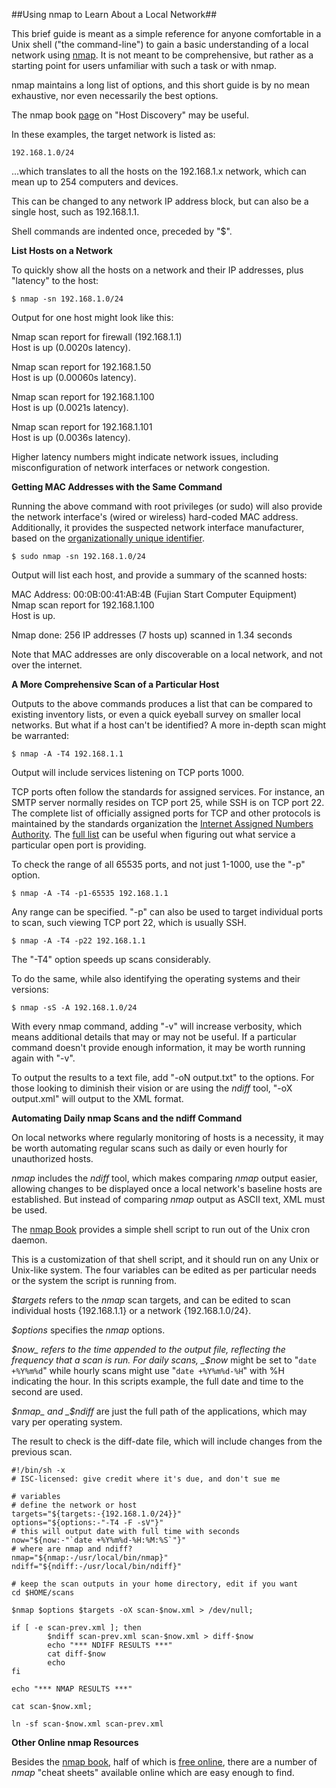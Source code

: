 ##Using nmap to Learn About a Local Network##

This brief guide is meant as a simple reference for anyone comfortable in a Unix shell ("the command-line") to gain a basic understanding of a local network using [nmap](https://nmap.org/). It is not meant to be comprehensive, but rather as a starting point for users unfamiliar with such a task or with nmap.

nmap maintains a long list of options, and this short guide is by no mean exhaustive, nor even necessarily the best options.

The nmap book [page](https://nmap.org/book/man-host-discovery.html) on "Host Discovery" may be useful.

In these examples, the target network is listed as:

	192.168.1.0/24

...which translates to all the hosts on the 192.168.1.x network, which can mean up to 254 computers and devices.

This can be changed to any network IP address block, but can also be a single host, such as 192.168.1.1.

Shell commands are indented once, preceded by "$".

__List Hosts on a Network__

To quickly show all the hosts on a network and their IP addresses, plus "latency" to the host:

	$ nmap -sn 192.168.1.0/24

Output for one host might look like this:

Nmap scan report for firewall (192.168.1.1)  
Host is up (0.0020s latency).

Nmap scan report for 192.168.1.50  
Host is up (0.00060s latency).

Nmap scan report for 192.168.1.100  
Host is up (0.0021s latency).

Nmap scan report for 192.168.1.101  
Host is up (0.0036s latency).

Higher latency numbers might indicate network issues, including misconfiguration of network interfaces or network congestion.

__Getting MAC Addresses with the Same Command__

Running the above command with root privileges (or sudo) will also provide the network interface's (wired or wireless) hard-coded MAC address. Additionally, it provides the suspected network interface manufacturer, based on the [organizationally unique identifier](http://standards-oui.ieee.org/oui.txt).

	$ sudo nmap -sn 192.168.1.0/24

Output will list each host, and provide a summary of the scanned hosts:

MAC Address: 00:0B:00:41:AB:4B (Fujian Start Computer Equipment)  
Nmap scan report for 192.168.1.100  
Host is up.  

Nmap done: 256 IP addresses (7 hosts up) scanned in 1.34 seconds

Note that MAC addresses are only discoverable on a local network, and not over the internet.

__A More Comprehensive Scan of a Particular Host__

Outputs to the above commands produces a list that can be compared to existing inventory lists, or even a quick eyeball survey on smaller local networks. But what if a host can't be identified? A more in-depth scan might be warranted:

	$ nmap -A -T4 192.168.1.1

Output will include services listening on TCP ports 1000.

TCP ports often follow the standards for assigned services. For instance, an SMTP server normally resides on TCP port 25, while SSH is on TCP port 22. The complete list of officially assigned ports for TCP and other protocols is maintained by the standards organization the [Internet Assigned Numbers Authority](https://www.iana.org/). The [full list](https://www.iana.org/assignments/service-names-port-numbers/service-names-port-numbers.txt) can be useful when figuring out what service a particular open port is providing.

To check the range of all 65535 ports, and not just 1-1000, use the "-p" option.

	$ nmap -A -T4 -p1-65535 192.168.1.1

Any range can be specified. "-p" can also be used to target individual ports to scan, such viewing TCP port 22, which is usually SSH.

	$ nmap -A -T4 -p22 192.168.1.1

The "-T4" option speeds up scans considerably.

To do the same, while also identifying the operating systems and their versions:

	$ nmap -sS -A 192.168.1.0/24

With every nmap command, adding "-v" will increase verbosity, which means additional details that may or may not be useful. If a particular command doesn't provide enough information, it may be worth running again with "-v".

To output the results to a text file, add "-oN output.txt" to the options. For those looking to diminish their vision or are using the _ndiff_ tool, "-oX output.xml" will output to the XML format.

__Automating Daily nmap Scans and the ndiff Command__

On local networks where regularly monitoring of hosts is a necessity, it may be worth automating regular scans such as daily or even hourly for unauthorized hosts.

_nmap_ includes the _ndiff_ tool, which makes comparing _nmap_ output easier, allowing changes to be displayed once a local network's baseline hosts are established. But instead of comparing _nmap_ output as ASCII text, XML must be used.

The [nmap Book](https://nmap.org/book/ndiff-man-periodic.html) provides a simple shell script to run out of the Unix cron daemon.

This is a customization of that shell script, and it should run on any Unix or Unix-like system. The four variables can be edited as per particular needs or the system the script is running from.

_$targets_ refers to the _nmap_ scan targets, and can be edited to scan individual hosts {192.168.1.1} or a network {192.168.1.0/24}.

_$options_ specifies the _nmap_ options.

_$now_ refers to the time appended to the output file, reflecting the frequency that a scan is run. For daily scans, _$now_ might be set to "`date +%Y%m%d`" while hourly scans might use "`date +%Y%m%d-%H`" with %H indicating the hour. In this scripts example, the full date and time to the second are used.

_$nmap_  and _$ndiff_ are just the full path of the applications, which may vary per operating system.

The result to check is the diff-date file, which will include changes from the previous scan.

```
#!/bin/sh -x
# ISC-licensed: give credit where it's due, and don't sue me

# variables
# define the network or host
targets="${targets:-{192.168.1.0/24}}"
options="${options:-"-T4 -F -sV"}"
# this will output date with full time with seconds
now="${now:-"`date +%Y%m%d-%H:%M:%S`"}"
# where are nmap and ndiff?
nmap="${nmap:-/usr/local/bin/nmap}"
ndiff="${ndiff:-/usr/local/bin/ndiff}"

# keep the scan outputs in your home directory, edit if you want
cd $HOME/scans

$nmap $options $targets -oX scan-$now.xml > /dev/null;

if [ -e scan-prev.xml ]; then
        $ndiff scan-prev.xml scan-$now.xml > diff-$now
        echo "*** NDIFF RESULTS ***"
        cat diff-$now
        echo
fi

echo "*** NMAP RESULTS ***"

cat scan-$now.xml;

ln -sf scan-$now.xml scan-prev.xml
```

__Other Online nmap Resources__

Besides the [nmap book](https://nmap.org/book/), half of which is [free online](https://nmap.org/book/toc.html), there are a number of _nmap_ "cheat sheets" available online which are easy enough to find.
